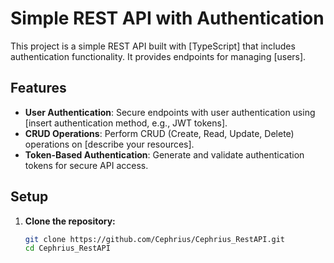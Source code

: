 # Simple REST API with Authentication

This project is a simple REST API built with [TypeScript] that includes authentication functionality. It provides endpoints for managing [users].

## Features

- **User Authentication**: Secure endpoints with user authentication using [insert authentication method, e.g., JWT tokens].
- **CRUD Operations**: Perform CRUD (Create, Read, Update, Delete) operations on [describe your resources].
- **Token-Based Authentication**: Generate and validate authentication tokens for secure API access.

## Setup

1. **Clone the repository:**

   ```bash
   git clone https://github.com/Cephrius/Cephrius_RestAPI.git
   cd Cephrius_RestAPI
